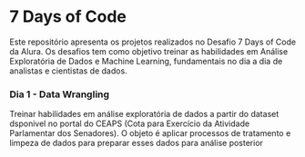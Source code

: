 # 7 Days of Code

Este repositório apresenta os projetos realizados no Desafio 7 Days of Code da Alura. Os desafios tem como objetivo treinar as habilidades em Análise Exploratória de Dados e Machine Learning, fundamentais no dia a dia de analistas e cientistas de dados.

### Dia 1 - Data Wrangling

Treinar habilidades em análise exploratória de dados a partir do dataset dsponivel no portal do CEAPS (Cota para Exercício da Atividade Parlamentar dos Senadores). O objeto é aplicar processos de tratamento e limpeza de dados para preparar esses dados para análise posterior
